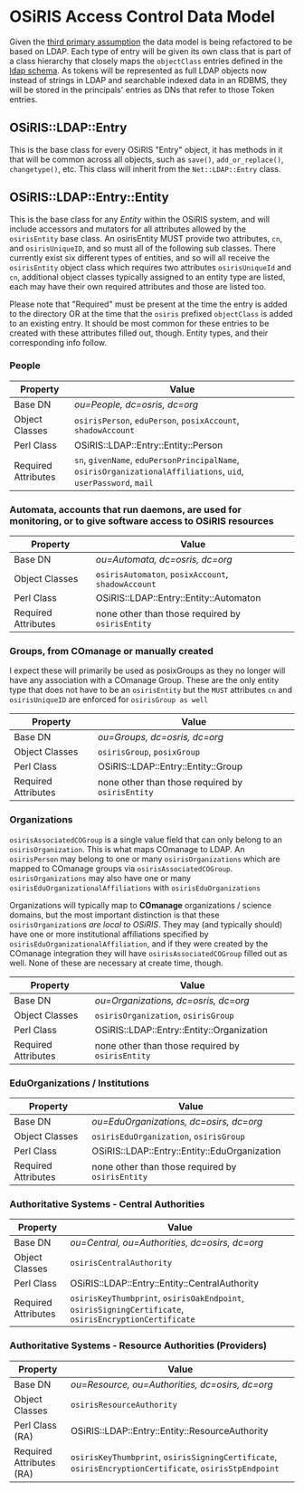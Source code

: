 OSiRIS Access Control Data Model
================================

Given the [third primary assumption](oaa_implementation_assumptions_apr_2017.md) the data model is being refactored to be based on LDAP.  Each type of entry will be given its own class that is part of a class hierarchy that closely maps the `objectClass` entries defined in the [ldap schema](../schema/ldap/openldap/conf/osiris.schema).  As tokens will be represented as full LDAP objects now instead of strings in LDAP and searchable indexed data in an RDBMS, they will be stored in the principals' entries as DNs that refer to those Token entries.

## OSiRIS::LDAP::Entry

This is the base class for every OSiRIS "Entry" object, it has methods in it that will be common across all objects, such as `save()`, `add_or_replace()`, `changetype()`, etc.  This class will inherit from the `Net::LDAP::Entry` class.

## OSiRIS::LDAP::Entry::Entity

This is the base class for any *Entity* within the OSiRIS system, and will include accessors and mutators for all attributes allowed by the `osirisEntity` base class.  An osirisEntity MUST provide two attributes, `cn`, and `osirisUniqueID`, and so must all of the following sub classes.  There currently exist six different types of entities, and so will all receive the `osirisEntity` object class which requires two attributes `osirisUniqueId` and `cn`, additional object classes typically assigned to an entity type are listed, each may have their own required attributes and those are listed too.

Please note that "Required" must be present at the time the entry is added to the directory OR at the time that the `osiris` prefixed `objectClass` is added to an existing entry.  It should be most common for these entries to be created with these attributes filled out, though.  Entity types, and their corresponding info follow.

### People

| **Property** | **Value** |
| ------------ | --------- |
| Base DN      | *ou=People, dc=osris, dc=org* |
| Object Classes | `osirisPerson`, `eduPerson`, `posixAccount`, `shadowAccount`
| Perl Class | OSiRIS::LDAP::Entry::Entity::Person |
| Required Attributes | `sn`, `givenName`, `eduPersonPrincipalName`, `osirisOrganizationalAffiliations`, `uid`, `userPassword`, `mail` |

### Automata, accounts that run daemons, are used for monitoring, or to give software access to OSiRIS resources

| **Property** | **Value** |
| ------------ | --------- |
| Base DN      | *ou=Automata, dc=osris, dc=org* |
| Object Classes | `osirisAutomaton`, `posixAccount`, `shadowAccount` |
| Perl Class | OSiRIS::LDAP::Entry::Entity::Automaton |
| Required Attributes | none other than those required by `osirisEntity` |

### Groups, from COmanage or manually created

I expect these will primarily be used as posixGroups as they no longer will have any association with a COmanage Group.  These are the only entity type that does not have to be an `osirisEntity` but the `MUST` attributes `cn` and `osirisUniqueID` are enforced for `osirisGroup as well`

| **Property** | **Value** |
| ------------ | --------- |
| Base DN      | *ou=Groups, dc=osris, dc=org* |
| Object Classes | `osirisGroup`, `posixGroup` |
| Perl Class | OSiRIS::LDAP::Entry::Entity::Group |
| Required Attributes | none other than those required by `osirisEntity` |

### Organizations

`osirisAssociatedCOGroup` is a single value field that can only belong to an `osirisOrganization`.  This is what maps COmanage to LDAP.  An `osirisPerson` may belong to one or many `osirisOrganizations` which are mapped to COmanage groups via `osirisAssociatedCOGroup`.  `osirisOrganizations` may also have one or many `osirisEduOrganizationalAffiliations` with `osirisEduOrganizations`

Organizations will typically map to **COmanage** organizations / science domains, but the most important distinction is that these `osirisOrganization`s *are local to OSiRIS*.  They may (and typically should) have one or more institutional affiliations specified by `osirisEduOrganizationalAffiliation`, and if they were created by the COmanage integration they will have `osirisAssociatedCOGroup` filled out as well.  None of these are necessary at create time, though.

| **Property** | **Value** |
| ------------ | --------- |
| Base DN      | *ou=Organizations, dc=osris, dc=org* |
| Object Classes | `osirisOrganization`, `osirisGroup` |
| Perl Class | OSiRIS::LDAP::Entry::Entity::Organization |
| Required Attributes | none other than those required by `osirisEntity` |

### EduOrganizations / Institutions

| **Property** | **Value** |
| ------------ | --------- |
| Base DN      | *ou=EduOrganizations, dc=osirs, dc=org* |
| Object Classes | `osirisEduOrganization`, `osirisGroup` |
| Perl Class | OSiRIS::LDAP::Entry::Entity::EduOrganization |
| Required Attributes | none other than those required by `osirisEntity` |

### Authoritative Systems - Central Authorities

| **Property** | **Value** |
| ------------ | --------- |
| Base DN      | *ou=Central, ou=Authorities, dc=osirs, dc=org* |
| Object Classes | `osirisCentralAuthority` |
| Perl Class | OSiRIS::LDAP::Entry::Entity::CentralAuthority |
| Required Attributes | `osirisKeyThumbprint`, `osirisOakEndpoint`, `osirisSigningCertificate`, `osirisEncryptionCertificate` |

### Authoritative Systems - Resource Authorities (Providers)

| **Property** | **Value** |
| ------------ | --------- |
| Base DN      | *ou=Resource, ou=Authorities, dc=osirs, dc=org* |
| Object Classes | `osirisResourceAuthority` |
| Perl Class (RA) | OSiRIS::LDAP::Entry::Entity::ResourceAuthority |
| Required Attributes (RA) | `osirisKeyThumbprint`,  `osirisSigningCertificate`, `osirisEncryptionCertificate`, `osirisStpEndpoint` |

